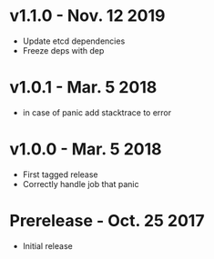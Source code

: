 # v1.1.0 - Nov. 12 2019

* Update etcd dependencies
* Freeze deps with dep

# v1.0.1 - Mar. 5 2018

* in case of panic add stacktrace to error

# v1.0.0 - Mar. 5 2018

* First tagged release
* Correctly handle job that panic

# Prerelease - Oct. 25 2017

* Initial release
